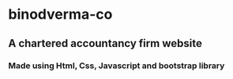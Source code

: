 # binodverma-co
## A chartered accountancy firm website 

### Made using Html, Css, Javascript and bootstrap library 

